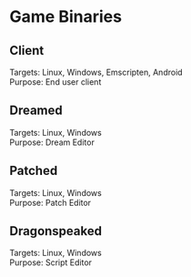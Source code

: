# Game Binaries
## Client
Targets: Linux, Windows, Emscripten, Android\
Purpose: End user client

## Dreamed
Targets: Linux, Windows\
Purpose: Dream Editor

## Patched
Targets: Linux, Windows\
Purpose: Patch Editor

## Dragonspeaked
Targets: Linux, Windows\
Purpose: Script Editor